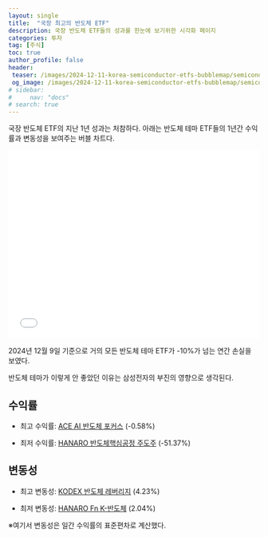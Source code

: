 ```yaml
---
layout: single
title:  "국장 최고의 반도체 ETF"
description: 국장 반도체 ETF들의 성과를 한눈에 보기위한 시각화 페이지
categories: 투자
tag: [주식]
toc: true
author_profile: false
header:
 teaser: /images/2024-12-11-korea-semiconductor-etfs-bubblemap/semiconductor-etf-bubblechart.webp
 og_image: /images/2024-12-11-korea-semiconductor-etfs-bubblemap/semiconductor-etf-bubblechart.webp
# sidebar:
#     nav: "docs"
# search: true
---
```

국장 반도체 ETF의 지난 1년 성과는 처참하다. 아래는 반도체 테마 ETF들의 1년간 수익률과 변동성을 보여주는 버블 차트다.

<div style="position: relative; width: 100%; height: 0; padding-bottom: 75%;">
    <iframe src="/images/2024-12-11-korea-semiconductor-etfs-bubblemap/semiconductor-etfs-bubble-chart.html" 
            style="position: absolute; width: 100%; height: 100%; border: none;" 
            allowfullscreen>
    </iframe>
</div>

2024년 12월 9일 기준으로 거의 모든 반도체 테마 ETF가 -10%가 넘는 연간 손실을 보였다. 

반도체 테마가 이렇게 안 좋았던 이유는 삼성전자의 부진의 영향으로 생각된다.

## 수익률
- 최고 수익률: [ACE AI 반도체 포커스](https://m.stock.naver.com/domestic/stock/469150/total) (-0.58%)

- 최저 수익률: [HANARO 반도체핵심공정 주도주](https://m.stock.naver.com/domestic/stock/476260/total) (-51.37%)

## 변동성
- 최고 변동성: [KODEX 반도체 레버리지](https://m.stock.naver.com/domestic/stock/494310/total) (4.23%)

- 최저 변동성: [HANARO Fn K-반도체](https://m.stock.naver.com/domestic/stock/395270/total) (2.04%)

※여기서 변동성은 일간 수익률의 표준편차로 계산했다.
